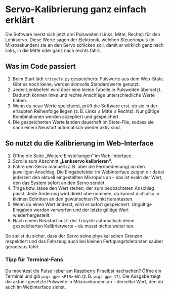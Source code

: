 # Servo-Kalibrierung ganz einfach erklärt

Die Software merkt sich jetzt drei Pulsweiten (Links, Mitte, Rechts) für den Lenkservo. Diese Werte sagen der Elektronik, welchen Steuerimpuls (in Mikrosekunden) sie an den Servo schicken soll, damit er wirklich ganz nach links, in die Mitte oder ganz nach rechts fährt.

## Was im Code passiert

1. Beim Start lädt `tricycle.py` gespeicherte Pulswerte aus dem Web-State. Gibt es noch keine, werden sinnvolle Standardwerte genutzt.
2. Jeder Lenkbefehl wird über eine kleine Tabelle in Pulsweiten übersetzt. Dadurch können linke und rechte Anschläge unterschiedliche Werte haben.
3. Wenn du neue Werte speicherst, prüft die Software erst, ob sie in der erlaubten Reihenfolge liegen (z. B. Links ≤ Mitte ≤ Rechts). Nur gültige Kombinationen werden akzeptiert und gespeichert.
4. Die gespeicherten Werte landen dauerhaft im State-File, sodass sie nach einem Neustart automatisch wieder aktiv sind.

## So nutzt du die Kalibrierung im Web-Interface

1. Öffne die Seite „Weitere Einstellungen“ im Web-Interface.
2. Scrolle zum Abschnitt **„Lenkservo kalibrieren“**.
3. Fahre den Servo manuell (z. B. über die Fernbedienung) an den jeweiligen Anschlag. Die Eingabefelder im Webinterface zeigen dir dabei jederzeit den aktuell eingestellten Mikropuls an – das ist exakt der Wert, den das System sofort an den Servo sendet.
4. Trage bzw. lasse den Wert stehen, der zum beobachteten Anschlag passt. Jede Änderung wird direkt übernommen, du kannst dich also in kleinen Schritten an den gewünschten Punkt herantasten.
5. Wenn du einen Wert änderst, wird er sofort gespeichert. Ungültige Eingaben werden verworfen und der letzte gültige Wert wiederhergestellt.
6. Nach einem Neustart nutzt der Tricycle automatisch deine gespeicherten Kalibrierwerte – du musst nichts weiter tun.

So stellst du sicher, dass der Servo seine physikalischen Grenzen respektiert und das Fahrzeug auch bei kleinen Fertigungstoleranzen sauber geradeaus fährt.

### Tipp für Terminal-Fans

Du möchtest die Pulse lieber am Raspberry Pi selbst nachsehen? Öffne ein Terminal und gib `pigs gpw <PIN>` ein (z. B. `pigs gpw 17`). Die Ausgabe zeigt die aktuell gesetzte Pulsweite in Mikrosekunden an – derselbe Wert, den du auch im Webinterface siehst.
